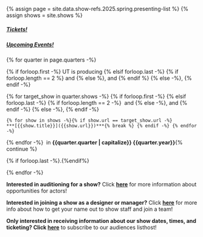 {% assign page = site.data.show-refs.2025.spring.presenting-list %}
{% assign shows = site.shows %}

##### **[Tickets!](https://uchicago-student-orgs.myshopify.com/collections/university-theatre-ut)**

##### **[Upcoming Events!](/events)**

{% for quarter in page.quarters -%}

  {% if forloop.first -%} UT is producing
  {% elsif forloop.last -%} 
    {% if forloop.length == 2 %}&nbsp;and {% else %}, and {% endif %}
  {% else -%}, 
  {% endif -%}

  {% for target_show in quarter.shows -%}
    {% if forloop.first -%}
    {% elsif forloop.last -%}
      {% if forloop.length == 2 -%} &nbsp;and
      {% else -%}, and 
      {% endif -%}
    {% else -%}, 
    {% endif -%}
    
    {% for show in shows -%}{% if show.url == target_show.url -%}
    ***[{{show.title}}]({{show.url}})***{% break %} {% endif -%} {% endfor -%}
  
  {% endfor -%} 
  &nbsp;in **{{quarter.quarter | capitalize}} {{quarter.year}}**{% continue %} <!-- continue for whitespace/clarity -->

  {% if forloop.last -%}.{%endif%}
  
{% endfor -%}


**Interested in auditioning for a show?** Click **[here](/get-involved/actors)** for more information about opportunities for actors!

**Interested in joining a show as a designer or manager?** Click **[here](get-involved/designers-managers)** for more info about how to get your name out to show staff and join a team!

**Only interested in receiving information about our show dates, times, and ticketing? Click [here](https://lists.uchicago.edu/web/info/ut-audiences)** to subscribe to our audiences listhost!

